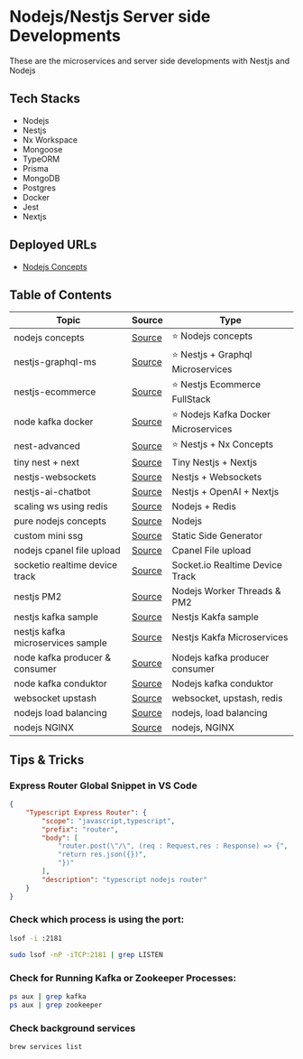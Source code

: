 # Nodejs/Nestjs Server side Developments

These are the microservices and server side developments with Nestjs and Nodejs

## Tech Stacks

- Nodejs
- Nestjs
- Nx Workspace
- Mongoose
- TypeORM
- Prisma
- MongoDB
- Postgres
- Docker
- Jest
- Nextjs

## Deployed URLs

- [Nodejs Concepts](https://nodejs-concepts.onrender.com)

## Table of Contents

| Topic                             | Source                                                         | Type                                  |
| --------------------------------- | -------------------------------------------------------------- | ------------------------------------- |
| nodejs concepts                   | [Source](./node-concepts/)                                     | ⭐️ Nodejs concepts                   |
| nestjs-graphql-ms                 | [Source](./nest-graphql-ms/)                                   | ⭐️ Nestjs + Graphql Microservices    |
| nestjs-ecommerce                  | [Source](./nest-ecommerce/)                                    | ⭐️ Nestjs Ecommerce FullStack        |
| node kafka docker                 | [Source](./standalone-apis/node-kafka-docker/)                 | ⭐️ Nodejs Kafka Docker Microservices |
| nest-advanced                     | [Source](./nest-advanced)                                      | ⭐️ Nestjs + Nx Concepts              |
| tiny nest + next                  | [Source](./tiny-nest-next/)                                    | Tiny Nestjs + Nextjs                  |
| nestjs-websockets                 | [Source](./standalone-apis/nestjs-websockets/)                 | Nestjs + Websockets                   |
| nestjs-ai-chatbot                 | [Source](./standalone-apis/nestjs-ai-chatbot/)                 | Nestjs + OpenAI + Nextjs              |
| scaling ws using redis            | [Source](./standalone-apis/scaling-web-sockets-using-redis/)   | Nodejs + Redis                        |
| pure nodejs concepts              | [Source](./standalone-apis/pure-nodejs-concepts)               | Nodejs                                |
| custom mini ssg                   | [Source](./custom-static-side-generators/sample-one/)          | Static Side Generator                 |
| nodejs cpanel file upload         | [Source](./standalone-apis/node-cpanel/)                       | Cpanel File upload                    |
| socketio realtime device track    | [Source](./standalone-apis/node-socket-realtime-device-track/) | Socket.io Realtime Device Track       |
| nestjs PM2                        | [Source](./standalone-apis/nest-pm2)                           | Nodejs Worker Threads & PM2           |
| nestjs kafka sample               | [Source](./standalone-apis/nest-kafka-sample)                  | Nestjs Kakfa sample                   |
| nestjs kafka microservices sample | [Source](./standalone-apis/nest-kafka-microservices)           | Nestjs Kakfa Microservices            |
| node kafka producer & consumer    | [Source](./standalone-apis/node-kafka-producer-consumer/)      | Nodejs kafka producer consumer        |
| node kafka conduktor              | [Source](./standalone-apis/node-kafka-conduktor/)              | Nodejs kafka conduktor                |
| websocket upstash                 | [Source](./websocket-upstash)                                  | websocket, upstash, redis             |
| nodejs load balancing             | [Source](./standalone-apis/node-load-balancing-sample/)        | nodejs, load balancing                |
| nodejs NGINX                      | [Source](./node-nginx/)                                        | nodejs, NGINX                         |

## Tips & Tricks

### Express Router Global Snippet in VS Code

```json
{
	"Typescript Express Router": {
		"scope": "javascript,typescript",
		"prefix": "router",
		"body": [
			"router.post(\"/\", (req : Request,res : Response) => {",
			"return res.json({})",
			"})"
		],
		"description": "typescript nodejs router"
	}
}
```

### Check which process is using the port:

```bash
lsof -i :2181
```

```bash
sudo lsof -nP -iTCP:2181 | grep LISTEN
```

### Check for Running Kafka or Zookeeper Processes:

```bash
ps aux | grep kafka
ps aux | grep zookeeper
```

### Check background services

```bash
brew services list
```
